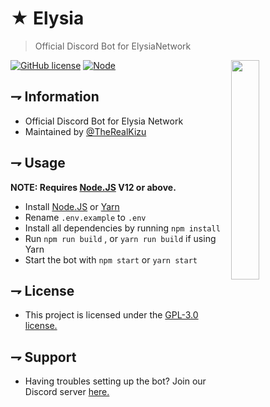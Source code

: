 <!--- TITLE --->
# ★ Elysia
> Official Discord Bot for ElysiaNetwork

<!--- IMAGE --->
<img src="https://cdn.discordapp.com/icons/770937601757544458/3ce6dc539ec2c4b2d57d9ec3e34613bd.png?size=1024" width=30% align="right">

<!--- BADGES --->
[![GitHub license](https://img.shields.io/github/license/ElysiaNetwork/Elysia-DiscordBot?style=flat-square)](https://github.com/ElysiaNetwork/Elysia-DiscordBot/blob/master/LICENSE)
[![Node](https://img.shields.io/badge/node-%3E%3D12.0-brightgreen?style=flat-square)](https://nodejs.org)

<!--- KEY INFORMATION --->
## ⇁ Information

   * Official Discord Bot for Elysia Network
   * Maintained by [@TheRealKizu](https://www.youtube.com/watch?v=dQw4w9WgXcQ)

## ⇁ Usage

   **NOTE: Requires [Node.JS](https://nodejs.org/en/) V12 or above.**

   * Install [Node.JS](https://nodejs.org/en/) or [Yarn](https://yarnpkg.com)
   * Rename `.env.example` to `.env`
   * Install all dependencies by running `npm install`
   * Run `npm run build` , or `yarn run build` if using Yarn
   * Start the bot with `npm start` or `yarn start`

<!--- LICENSE --->
## ⇁ License

   * This project is licensed under the [GPL-3.0 license.](LICENSE)

<!--- SUPPORT --->
## ⇁ Support

   * Having troubles setting up the bot? Join our Discord server [here.](https://discord.gg/m55hgDQ)